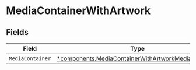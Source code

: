 # MediaContainerWithArtwork


## Fields

| Field                                                                                                                     | Type                                                                                                                      | Required                                                                                                                  | Description                                                                                                               |
| ------------------------------------------------------------------------------------------------------------------------- | ------------------------------------------------------------------------------------------------------------------------- | ------------------------------------------------------------------------------------------------------------------------- | ------------------------------------------------------------------------------------------------------------------------- |
| `MediaContainer`                                                                                                          | [*components.MediaContainerWithArtworkMediaContainer](../../models/components/mediacontainerwithartworkmediacontainer.md) | :heavy_minus_sign:                                                                                                        | N/A                                                                                                                       |